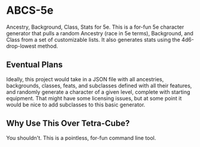 # ABCS-5e
Ancestry, Background, Class, Stats for 5e.
This is a for-fun 5e character generator that pulls a random Ancestry (race in 5e terms), Background, and Class from a set of customizable lists. 
It also generates stats using the 4d6-drop-lowest method.

## Eventual Plans
Ideally, this project would take in a JSON file with all ancestries, backgrounds, classes, feats, and subclasses defined with all their features, 
and randomly generate a character of a given level, complete with starting equipment. That might have some licensing issues, but at some point it 
would be nice to add subclasses to this basic generator.

## Why Use This Over Tetra-Cube?
You shouldn't. This is a pointless, for-fun command line tool.